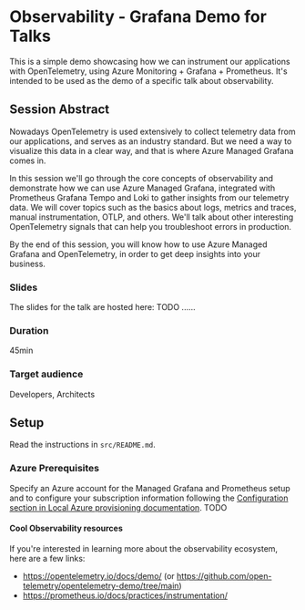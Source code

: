 # Observability - Grafana Demo for Talks

This is a simple demo showcasing how we can instrument our applications with OpenTelemetry, using Azure Monitoring + Grafana + Prometheus.
It's intended to be used as the demo of a specific talk about observability.

## Session Abstract
Nowadays OpenTelemetry is used extensively to collect telemetry data from our applications, and serves as an industry standard. But we need a way to visualize this data in a clear way, and that is where Azure Managed Grafana comes in.

In this session we'll go through the core concepts of observability and demonstrate how we can use Azure Managed Grafana, integrated with Prometheus Grafana Tempo and Loki to gather insights from our telemetry data.
We will cover topics such as the basics about logs, metrics and traces, manual instrumentation, OTLP, and others. We'll talk about other interesting OpenTelemetry signals that can help you troubleshoot errors in production.

By the end of this session, you will know how to use Azure Managed Grafana and OpenTelemetry, in order to get deep insights into your business.

### Slides
The slides for the talk are hosted here: TODO ......

### Duration
45min

### Target audience
Developers, Architects

## Setup
Read the instructions in `src/README.md`.

### Azure Prerequisites
Specify an Azure account for the Managed Grafana and Prometheus setup and to configure your subscription information following the [Configuration section in Local Azure provisioning documentation](https://learn.microsoft.com/en-us/dotnet/aspire/deployment/azure/local-provisioning#configuration).
TODO

#### Cool Observability resources
If you're interested in learning more about the observability ecosystem, here are a few links:
- https://opentelemetry.io/docs/demo/ (or https://github.com/open-telemetry/opentelemetry-demo/tree/main)
- https://prometheus.io/docs/practices/instrumentation/

